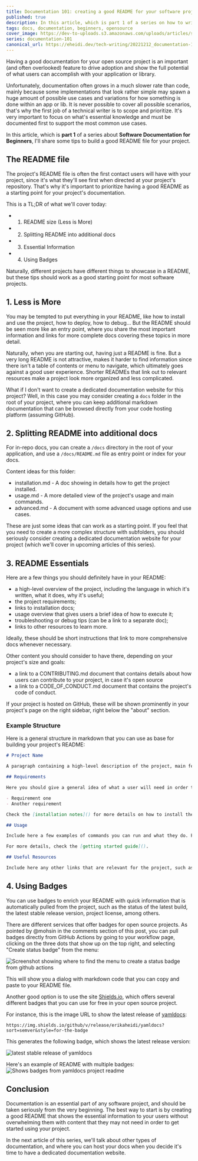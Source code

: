 ```yaml
---
title: Documentation 101: creating a good README for your software project
published: true
description: In this article, which is part 1 of a series on how to write good documentation, we'll see some tips to write a good README file for your project.
tags: docs, documentation, beginners, opensource
cover_image: https://dev-to-uploads.s3.amazonaws.com/uploads/articles/s42rt1emxmi9v4l5exe1.png
series: documentation-101
canonical_url: https://eheidi.dev/tech-writing/20221212_documentation-101
---
```


Having a good documentation for your open source project is an important (and often overlooked) feature to drive adoption and show the full potential of what users can accomplish with your application or library.

Unfortunately, documentation often grows in a much slower rate than code, mainly because some implementations that look rather simple may spawn a huge amount of possible use cases and variations for how something is done within an app or lib. It is never possible to cover all possible scenarios, that's why the first job of a technical writer is to scope and prioritize. It's very important to focus on what's essential knowledge and must be documented first to support the most common use cases.

In this article, which is **part 1** of a series about **Software Documentation for Beginners**, I'll share some tips to build a good README file for your project. 

## The README file
The project's README file is often the first contact users will have with your project, since it's what they'll see first when directed at your project's repository. That's why it's important to prioritize having a good README as a starting point for your project's documentation.

This is a TL;DR of what we'll cover today:

- 1. README size (Less is More)
- 2. Splitting README into additional docs
- 3. Essential Information
- 4. Using Badges

Naturally, different projects have different things to showcase in a README, but these tips should work  as a good starting point for most software projects.

## 1. Less is More



You may be tempted to put everything in your README, like how to install and use the project, how to deploy, how to debug... But the README should be seen more like an entry point, where you share the most important information and links for more complete docs covering these topics in more detail.

Naturally, when you are starting out, having just a README is fine. But a very long README is not attractive, makes it harder to find information since there isn't a table of contents or menu to navigate, which ultimately goes against a good user experience. Shorter READMEs that link out to relevant resources make a project look more organized and less complicated.

What if I don't want to create a dedicated documentation website for this project? Well, in this case you may consider creating a `docs` folder in the root of your project, where you can keep additional markdown documentation that can be browsed directly from your code hosting platform (assuming GitHub).

## 2. Splitting README into additional docs

For in-repo docs, you can create a `/docs` directory in the root of your application, and use a `/docs/README.md` file as entry point or index for your docs.

Content ideas for this folder:

- installation.md - A doc showing in details how to get the project installed.
- usage.md - A more detailed view of the project's usage and main commands.
- advanced.md - A document with some advanced usage options and use cases.

These are just some ideas that can work as a starting point. If you feel that you need to create a more complex structure with subfolders, you should seriously consider creating a dedicated documentation website for your project (which we'll cover in upcoming articles of this series).

## 3. README Essentials

Here are a few things you should definitely have in your README:

- a high-level overview of the project, including the language in which it's written, what it does, why it's useful;
- the project requirements;
- links to installation docs;
- usage overview that gives users a brief idea of how to execute it;
- troubleshooting or debug tips (can be a link to a separate doc);
- links to other resources to learn more.

Ideally, these should be short instructions that link to more comprehensive docs whenever necessary.

Other content you should consider to have there, depending on your project's size and goals:

- a link to a CONTRIBUTING.md document that contains details about how users can contribute to your project, in case it's open source
- a link to a CODE_OF_CONDUCT.md document that contains the project's code of conduct.

If your project is hosted on GitHub, these will be shown prominently in your project's page on the right sidebar, right below the "about" section.


### Example Structure

Here is a general structure in markdown that you can use as base for building your project's README:

```markdown
# Project Name

A paragraph containing a high-level description of the project, main features and remarks.

## Requirements

Here you should give a general idea of what a user will need in order to use your library or application. List requirements and then link to another resource with detailed installation or setup instructions.

- Requirement one
- Another requirement

Check the [installation notes]() for more details on how to install the project.

## Usage

Include here a few examples of commands you can run and what they do. Finally link out to a resource to learn more (next paragraph).

For more details, check the [getting started guide]().

## Useful Resources

Include here any other links that are relevant for the project, such as more docs, tutorials, and demos.
```

## 4. Using Badges

You can use badges to enrich your README with quick information that is automatically pulled from the project, such as the status of the latest build, the latest stable release version, project license, among others.

There are different services that offer badges for open source projects. As pointed by @mohsin in the comments section of this post, you can pull badges directly from GitHub Actions by going to your workflow page, clicking on the three dots that show up on the top right, and selecting "Create status badge" from the menu:

![Screenshot showing where to find the menu to create a status badge from github actions](https://dev-to-uploads.s3.amazonaws.com/uploads/articles/bpb6g6xofhwm8vctwcem.png)

This will show you a dialog with markdown code that you can copy and paste to your README file.

Another good option is to use the site [Shields.io](https://shields.io/), which offers several different badges that you can use for free in your open source project.

For instance, this is the image URL to show the latest release of [yamldocs](https://github.com/erikaheidi/yamldocs):

```
https://img.shields.io/github/v/release/erikaheidi/yamldocs?sort=semver&style=for-the-badge
```

This generates the following badge, which shows the latest release version:

![latest stable release of yamldocs](https://img.shields.io/github/v/release/erikaheidi/yamldocs?sort=semver&style=for-the-badge)

Here's an example of README with multiple badges:
![Shows badges from yamldocs project readme](https://dev-to-uploads.s3.amazonaws.com/uploads/articles/5frlxoex4fyke8ra1avf.png)

## Conclusion

Documentation is an essential part of any software project, and should be taken seriously from the very beginning. The best way to start is by creating a good README that shows the essential information to your users without overwhelming them with content that they may not need in order to get started using your project.

In the next article of this series, we'll talk about other types of documentation, and where you can host your docs when you decide it's time to have a dedicated documentation website.